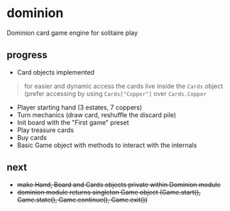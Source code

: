 dominion
========

Dominion card game engine for solitaire play

progress
--------
- Card objects implemented

> for easier and dynamic access the cards live inside the `Cards` object
> (prefer accessing by using `Cards["Copper"]` over `Cards.Copper`

- Player starting hand (3 estates, 7 coppers)
- Turn mechanics (draw card, reshuffle the discard pile)
- Init board with the "First game" preset
- Play treasure cards
- Buy cards
- Basic Game object with methods to interact with the internals

next 
----
- ~~make Hand, Board and Cards objects private within Dominion module~~
- ~~dominion module returns singleton Game object (Game.start(), Game.state(), Game.continue(), Game.exit())~~
